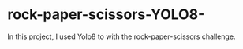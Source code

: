 # rock-paper-scissors-YOLO8-
In this project, I used Yolo8 to with the rock-paper-scissors challenge.
